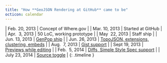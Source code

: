 ```yaml
---
title: "How **GeoJSON Rendering at GitHub** came to be"
octicon: calendar
---
```


| Feb. 20, 2013 | Concept of Where.gov |
| Mar. 10, 2013 | Started at GitHub |
| Apr. &nbsp;3, 2013 | 50 LoC, working prototype |
| May &nbsp;22, 2013 | Staff ship |
| Jun. 13, 2013 | [GenPop ship]( https://github.com/blog/1528-there-s-a-map-for-that) |
| Jun. 26, 2013 | [TopoJSON, extensions, clustering, embeds](https://github.com/blog/1541-geojson-rendering-improvements) |
| Aug. &nbsp;7, 2013 | [Gist support](https://github.com/blog/1576-gist-meets-geojson) |
| Sept 19, 2013 | [Previews while editing](https://github.com/blog/1638-geojson-previewing) |
| Feb. &nbsp;5, 2014 | [Diffs, Simple Style Spec support](https://github.com/blog/1772-diffable-more-customizable-maps) |
| July 23, 2014 | [Source toggle](https://github.com/blog/1865-view-geojson-topojson-source) |
{: .timeline }
